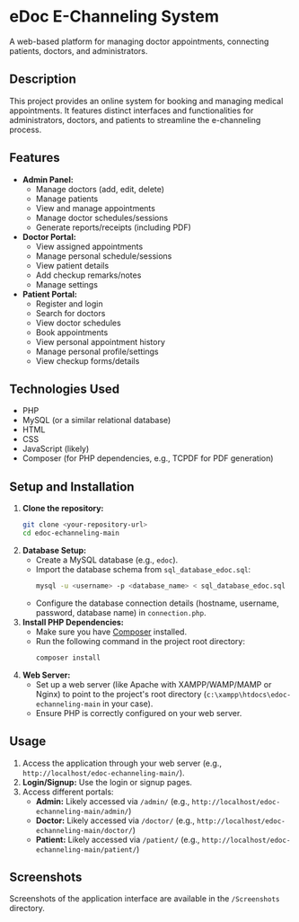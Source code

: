 # eDoc E-Channeling System

A web-based platform for managing doctor appointments, connecting patients, doctors, and administrators.

## Description

This project provides an online system for booking and managing medical appointments. It features distinct interfaces and functionalities for administrators, doctors, and patients to streamline the e-channeling process.

## Features

*   **Admin Panel:**
    *   Manage doctors (add, edit, delete)
    *   Manage patients
    *   View and manage appointments
    *   Manage doctor schedules/sessions
    *   Generate reports/receipts (including PDF)
*   **Doctor Portal:**
    *   View assigned appointments
    *   Manage personal schedule/sessions
    *   View patient details
    *   Add checkup remarks/notes
    *   Manage settings
*   **Patient Portal:**
    *   Register and login
    *   Search for doctors
    *   View doctor schedules
    *   Book appointments
    *   View personal appointment history
    *   Manage personal profile/settings
    *   View checkup forms/details

## Technologies Used

*   PHP
*   MySQL (or a similar relational database)
*   HTML
*   CSS
*   JavaScript (likely)
*   Composer (for PHP dependencies, e.g., TCPDF for PDF generation)

## Setup and Installation

1.  **Clone the repository:**
    ```bash
    git clone <your-repository-url>
    cd edoc-echanneling-main
    ```
2.  **Database Setup:**
    *   Create a MySQL database (e.g., `edoc`).
    *   Import the database schema from `sql_database_edoc.sql`:
        ```bash
        mysql -u <username> -p <database_name> < sql_database_edoc.sql
        ```
    *   Configure the database connection details (hostname, username, password, database name) in `connection.php`.
3.  **Install PHP Dependencies:**
    *   Make sure you have [Composer](https://getcomposer.org/) installed.
    *   Run the following command in the project root directory:
        ```bash
        composer install
        ```
4.  **Web Server:**
    *   Set up a web server (like Apache with XAMPP/WAMP/MAMP or Nginx) to point to the project's root directory (`c:\xampp\htdocs\edoc-echanneling-main` in your case).
    *   Ensure PHP is correctly configured on your web server.

## Usage

1.  Access the application through your web server (e.g., `http://localhost/edoc-echanneling-main/`).
2.  **Login/Signup:** Use the login or signup pages.
3.  Access different portals:
    *   **Admin:** Likely accessed via `/admin/` (e.g., `http://localhost/edoc-echanneling-main/admin/`)
    *   **Doctor:** Likely accessed via `/doctor/` (e.g., `http://localhost/edoc-echanneling-main/doctor/`)
    *   **Patient:** Likely accessed via `/patient/` (e.g., `http://localhost/edoc-echanneling-main/patient/`)

## Screenshots

Screenshots of the application interface are available in the `/Screenshots` directory.
